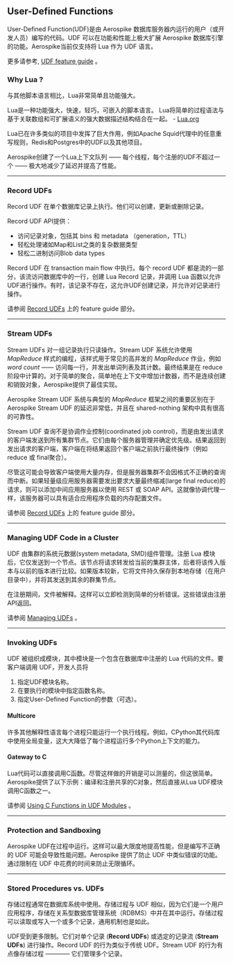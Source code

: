 ## User-Defined Functions

User-Defined Function(UDF)是由 Aerospike 数据库服务器内运行的用户（或开发人员）编写的代码。UDF 可以在功能和性能上极大扩展 Aerospike 数据库引擎的功能。Aerospike当前仅支持将 Lua 作为 UDF 语言。

更多请参考, [UDF feature guide](https://docs.aerospike.com/docs/guide/udf.html) 。

### Why Lua ?

与其他脚本语言相比，Lua非常简单且功能强大。

Lua是一种功能强大，快速，轻巧，可嵌入的脚本语言。 Lua将简单的过程语法与基于关联数组和可扩展语义的强大数据描述结构结合在一起。 - [Lua.org](http://www.lua.org/about.html)

Lua已在许多类似的项目中发挥了巨大作用，例如Apache Squid代理中的任意重写规则，Redis和Postgres中的UDF以及其他项目。

Aerospike创建了一个Lua上下文队列 —— 每个线程，每个注册的UDF不超过一个 —— 极大地减少了延迟并提高了性能。

---

### Record UDFs

Record UDF 在单个数据库记录上执行。他们可以创建，更新或删除记录。

Record UDF API提供：
- 访问记录对象，包括其 bins 和 metadata （generation，TTL）
- 轻松处理诸如Map和List之类的复杂数据类型
- 轻松二进制访问Blob data types

Record UDF 在 transaction main flow 中执行。每个 record UDF 都是流的一部分，该流访问数据库中的一行，创建 Lua Record 记录，并调用 Lua 函数以允许UDF进行操作。有时，该记录不存在，这允许UDF创建记录，并允许对记录进行操作。

请参阅 [Record UDFs](https://docs.aerospike.com/docs/guide/record_udf.html) 上的 feature guide 部分。

---

### Stream UDFs

Stream UDFs 对一组记录执行只读操作。Stream UDF 系统允许使用 *MapReduce* 样式的编程，该样式用于常见的高并发的 *MapReduce* 作业，例如 *word count* —— 访问每一行，并发出单词列表及其计数。最终结果是在 reduce 阶段中计算的。对于简单的聚合，简单地在上下文中增加计数器，而不是连续创建和销毁对象，Aerospike提供了最佳实现。

Aerospike Stream UDF 系统与典型的 *MapReduce* 框架之间的重要区别在于 Aerospike Stream UDF 的延迟非常低，并且在 shared-nothing 架构中具有很高的可靠性。

Stream UDF 查询不是协调作业控制(coordinated job control)，而是由发出请求的客户端发送到所有集群节点。它们由每个服务器管理并确定优先级。结果返回到发出请求的客户端，客户端在将结果返回个客户端之前执行最终操作（例如 reduce 或 final聚合）。

尽管这可能会导致客户端使用大量内存，但是服务器集群不会因格式不正确的查询而中断。如果轻量级应用服务器需要发出要求大量最终缩减(large final reduce)的请求，则可以添加中间应用服务器以使用 REST 或 SOAP API。这就像协调代理一样，该服务器可以具有适合应用程序负载的内存配置文件。

请参阅 [Record UDFs](https://docs.aerospike.com/docs/guide/record_udf.html) 上的 feature guide 部分。

---

### Managing UDF Code in a Cluster

UDF 由集群的系统元数据(system metadata, SMD)组件管理。注册 Lua 模块后，它仅发送到一个节点。该节点将请求转发给当前的集群主体，后者将该传入版本与以前的版本进行比较。如果版本较新，它将文件持久保存到本地存储（在用户目录中），并将其发送到其余的群集节点。

在注册期间，文件被解释。这样可以立即检测到简单的分析错误。这些错误由注册API返回。

请参阅 [Managing UDFs](https://docs.aerospike.com/docs/udf/managing_udfs.html) 。

---

### Invoking UDFs

UDF 被组织成模块，其中模块是一个包含在数据库中注册的 Lua 代码的文件。要客户端调用 UDF，开发人员将
1. 指定UDF模块名称。
2. 在要执行的模块中指定函数名称。
3. 指定User-Defined Function的参数（可选）。

#### Multicore

许多其他解释性语言每个进程只能运行一个执行线程。例如，CPython其代码库中使用全局变量，这大大降低了每个进程运行多个Python上下文的能力。

#### Gateway to C

Lua代码可以直接调用C函数。尽管这样做的开销是可以测量的，但这很简单。 Aerospike提供了以下示例：编译和注册共享的C对象，然后直接从Lua UDF模块调用C函数之一。

请参阅 [Using C Functions in UDF Modules](https://docs.aerospike.com/docs/udf/developing_lua_modules.html#using-c-functions-in-udf-modules) 。

---

### Protection and Sandboxing 

Aerospike UDF在过程中运行。这样可以最大限度地提高性能，但是编写不正确的 UDF 可能会导致性能问题。Aerospike 提供了防止 UDF 中类似错误的功能。通过限制在 UDF 中花费的时间来防止无限循环。

---

### Stored Procedures vs. UDFs

存储过程通常在数据库系统中使用。存储过程与 UDF 相似，因为它们是一个用户应用程序，存储在关系型数据库管理系统（RDBMS）中并在其中运行。存储过程可以读取或写入一个或多个记录，通用机制也是如此。

UDF受到更多限制。它们对单个记录 (**Record UDFs**) 或选定的记录流 (**Stream UDFs**) 进行操作。Record UDF 的行为类似于传统 UDF。Stream UDF 的行为有点像存储过程 ———— 它们管理多个记录。